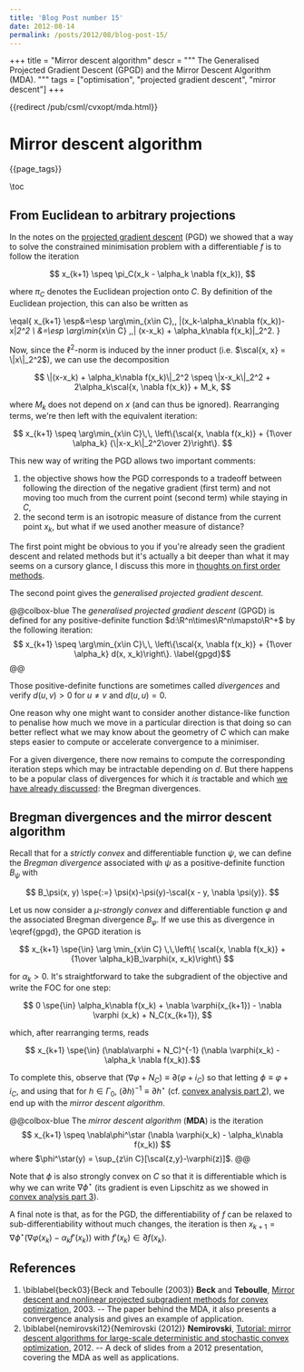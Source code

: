 ```yaml
---
title: 'Blog Post number 15'
date: 2012-08-14
permalink: /posts/2012/08/blog-post-15/
---
```

+++
title = "Mirror descent algorithm"
descr = """
    The Generalised Projected Gradient Descent (GPGD) and the Mirror Descent Algorithm (MDA).
    """
tags = ["optimisation", "projected gradient descent", "mirror descent"]
+++

{{redirect /pub/csml/cvxopt/mda.html}}

# Mirror descent algorithm

{{page_tags}}

\toc

## From Euclidean to arbitrary projections

In the notes on the [projected gradient descent](\cvx{pgd.html}) (PGD) we showed that a way to solve the constrained minimisation problem with a differentiable $f$ is to follow the iteration

$$ x_{k+1} \speq \pi_C(x_k - \alpha_k \nabla f(x_k)), $$

where $\pi_C$ denotes the Euclidean projection onto $C$.
By definition of the Euclidean projection, this can also be written as

\eqal{
        x_{k+1} \esp&=\esp \arg\min_{x\in C}\,\, \|(x_k-\alpha_k\nabla f(x_k))-x\|_2^2 \\
        &=\esp \arg\min_{x\in C} \,\,\| (x-x_k) + \alpha_k\nabla f(x_k)\|_2^2.
} <!--_-->

Now, since the $\ell^2$-norm is induced by the inner product (i.e. $\scal{x, x} = \|x\|_2^2$), we can use the decomposition

$$ \|(x-x_k) + \alpha_k\nabla f(x_k)\|_2^2 \speq \|x-x_k\|_2^2 + 2\alpha_k\scal{x, \nabla f(x_k)} + M_k, $$ <!--_-->

where $M_k$ does not depend on $x$ (and can thus be ignored).
Rearranging terms, we're then left with the equivalent iteration:

$$ x_{k+1} \speq \arg\min_{x\in C}\,\, \left\{\scal{x, \nabla f(x_k)} + {1\over \alpha_k} {\|x-x_k\|_2^2\over 2}\right\}. $$ <!--_-->

This new way of writing the PGD allows two important comments:

1. the objective shows how the PGD corresponds to a tradeoff between following the direction of the negative gradient (first term) and not moving too much from the current point (second term) while staying in $C$,
2. the second term is an isotropic measure of distance from the current point $x_k$, but what if we used another measure of distance?

The first point might be obvious to you if you're already seen the gradient descent and related methods but it's actually a bit deeper than what it may seems on a cursory glance, I discuss this more in [thoughts on first order methods](\cvx{fom.html}).

The second point gives the _generalised projected gradient descent_.

@@colbox-blue
The *generalised projected gradient descent* (GPGD) is defined for any positive-definite function $d:\R^n\times\R^n\mapsto\R^+$ by the following iteration:
$$ x_{k+1} \speq \arg\min_{x\in C}\,\, \left\{\scal{x, \nabla f(x_k)} + {1\over \alpha_k} d(x, x_k)\right\}. \label{gpgd}$$
@@

Those positive-definite functions are sometimes called *divergences* and verify $d(u, v)>0$ for $u\neq v$ and $d(u, u)=0$.

One reason why one might want to consider another distance-like function to penalise how much we move in a particular direction is that doing so can better reflect what we may know about the geometry of $C$ which can make steps easier to compute or accelerate convergence to a minimiser.

For a given divergence, there now remains to compute the corresponding iteration steps which may be intractable depending on $d$.
But there happens to be a popular class of divergences for which it _is_ tractable and which [we have already discussed](\cvx{ca3.html}): the Bregman divergences.

## Bregman divergences and the mirror descent algorithm

Recall that for a _strictly convex_ and differentiable function $\psi$, we can define the _Bregman divergence_ associated with $\psi$ as a positive-definite function $B_\psi$ with

$$ B_\psi(x, y) \spe{:=} \psi(x)-\psi(y)-\scal{x - y, \nabla \psi(y)}. $$

Let us now consider a $\mu$-_strongly convex_ and differentiable function $\varphi$ and the associated Bregman divergence $B_\varphi$.
If we use this as divergence in \eqref{gpgd}, the GPGD iteration is

$$ x_{k+1} \spe{\in} \arg \min_{x\in C} \,\,\left\{ \scal{x, \nabla f(x_k)} + {1\over \alpha_k}B_\varphi(x, x_k)\right\} $$

for $\alpha_k>0$.
It's straightforward to take the subgradient of the objective and write the FOC for one step:

$$ 0 \spe{\in} \alpha_k\nabla f(x_k) + \nabla \varphi(x_{k+1}) - \nabla \varphi (x_k) + N_C(x_{k+1}), $$

which, after rearranging terms, reads

$$ x_{k+1} \spe{\in} (\nabla\varphi + N_C)^{-1} (\nabla \varphi(x_k) - \alpha_k \nabla f(x_k)).$$

To complete this, observe that $(\nabla \varphi + N_C) \equiv \partial (\varphi + i_C)$ so that letting $\phi \equiv \varphi + i_C$, and using that for $h\in \Gamma_0$, $(\partial h)^{-1}\equiv\partial h^\star$ (cf. [convex analysis part 2](\cvx{ca2.html})), we end up with the _mirror descent algorithm_.

@@colbox-blue
The _mirror descent algorithm_ (**MDA**) is the iteration
$$ x_{k+1} \speq \nabla\phi^\star (\nabla \varphi(x_k) - \alpha_k\nabla f(x_k)) $$
where $\phi^\star(y) = \sup_{z\in C}[\scal{z,y}-\varphi(z)]$.
@@

Note that $\phi$ is also strongly convex on $C$ so that it is differentiable which is why we can write $\nabla \phi^\star$ (its gradient is even Lipschitz as we showed in [convex analysis part 3](\cvx{ca3.html})).

A final note is that, as for the PGD, the differentiability of $f$ can be relaxed to sub-differentiability without much changes, the iteration is then $x_{k+1}=\nabla\phi^\star(\nabla \varphi(x_k)-\alpha_k f'(x_k))$ with $f'(x_k)\in \partial f(x_k)$.

## References

 1. \biblabel{beck03}{Beck and Teboulle (2003)} **Beck** and **Teboulle**, [Mirror descent and nonlinear projected subgradient methods for convex optimization](https://web.iem.technion.ac.il/images/user-files/becka/papers/3.pdf), 2003. -- The paper behind the MDA, it also presents a convergence analysis and gives an example of application.
 1. \biblabel{nemirovski12}{Nemirovski (2012)} **Nemirovski**, [Tutorial: mirror descent algorithms for large-scale deterministic and stochastic convex optimization](https://www2.isye.gatech.edu/~nemirovs/COLT2012Tut.pdf), 2012. -- A deck of slides from a 2012 presentation, covering the MDA as well as applications.

 <!--
 https://stanford.edu/~jduchi/projects/DuchiShSiTe10.pdf
 -->
